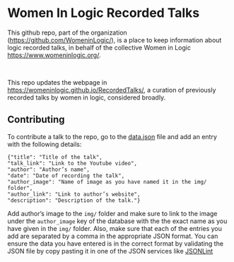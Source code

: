 # Women In Logic Recorded Talks

This github repo, part of the organization (https://github.com/WomeninLogic/), is a place to keep information about logic recorded talks, in behalf of the collective Women in Logic https://www.womeninlogic.org/.

<br>

This repo updates the webpage in https://womeninlogic.github.io/RecordedTalks/, a curation of previously recorded talks by women in logic, considered broadly.

## Contributing

To contribute a talk to the repo, go to the [data.json](https://github.com/WomeninLogic/RecordedTalks/blob/main/data.json) file and add an entry with the following details:

```
{"title": "Title of the talk",
"talk_link": "Link to the Youtube video",
"author": "Author’s name",
"date": "Date of recording the talk",
"author_image": "Name of image as you have named it in the img/ folder",
"author_link": "Link to author’s website",
"description": "Description of the talk."}
```

Add author’s image to the `img/` folder and make sure to link to the image under the `author_image` key of the database with the the exact name as you have given in the `img/` folder. Also, make sure that each of the entries you add are separated by a comma in the appropriate JSON format. You can ensure the data you have entered is in the correct format by validating the JSON file by copy pasting it in one of the JSON services like [JSONLint](https://jsonlint.com)
